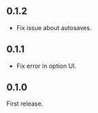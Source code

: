 ﻿## 0.1.2

- Fix issue about autosaves.
 
## 0.1.1

- Fix error in option UI.

## 0.1.0

First release.